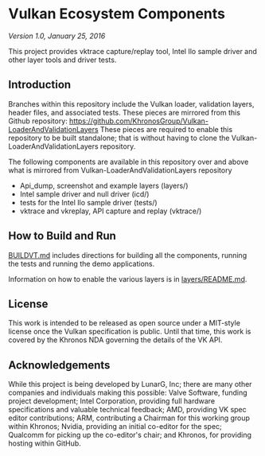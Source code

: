 # Vulkan Ecosystem Components
*Version 1.0, January 25, 2016*

This project provides vktrace capture/replay tool, Intel Ilo sample driver and other layer tools and driver tests.

## Introduction

Branches within this repository include the Vulkan loader, validation layers, header files, and associated tests.  These pieces are mirrored from this Github repository:
https://github.com/KhronosGroup/Vulkan-LoaderAndValidationLayers
These pieces are required to enable this repository to be built standalone; that is without having to clone the Vulkan-LoaderAndValidationLayers repository.

The following components are available in this repository over and above what is mirrored from Vulkan-LoaderAndValidationLayers repository
- Api_dump, screenshot and example layers (layers/)
- Intel sample driver and null driver (icd/)
- tests for the Intel Ilo sample driver (tests/)
- vktrace and vkreplay, API capture and replay  (vktrace/)


## How to Build and Run

[BUILDVT.md](BUILDVT.md)
includes directions for building all the components, running the tests and running the demo applications.

Information on how to enable the various layers is in
[layers/README.md](layers/README.md).


## License
This work is intended to be released as open source under a MIT-style
license once the Vulkan specification is public. Until that time, this work
is covered by the Khronos NDA governing the details of the VK API.

## Acknowledgements
While this project is being developed by LunarG, Inc; there are many other
companies and individuals making this possible: Valve Software, funding
project development; Intel Corporation, providing full hardware specifications
and valuable technical feedback; AMD, providing VK spec editor contributions;
ARM, contributing a Chairman for this working group within Khronos; Nvidia,
providing an initial co-editor for the spec; Qualcomm for picking up the
co-editor's chair; and Khronos, for providing hosting within GitHub.

